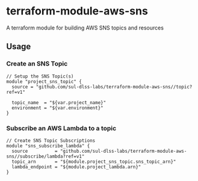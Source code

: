 # terraform-module-aws-sns
A terraform module for building AWS SNS topics and resources

## Usage

### Create an SNS Topic

```
// Setup the SNS Topic(s)
module "project_sns_topic" {
  source = "github.com/sul-dlss-labs/terraform-module-aws-sns//topic?ref=v1"

  topic_name  = "${var.project_name}"
  environment = "${var.environment}"
}
```

### Subscribe an AWS Lambda to a topic

```
// Create SNS Topic Subscriptions
module "sns_subscribe_lambda" {
  source          = "github.com/sul-dlss-labs/terraform-module-aws-sns//subscribe/lambda?ref=v1"
  topic_arn       = "${module.project_sns_topic.sns_topic_arn}"
  lambda_endpoint = "${module.project_lambda.arn}"
}
```
